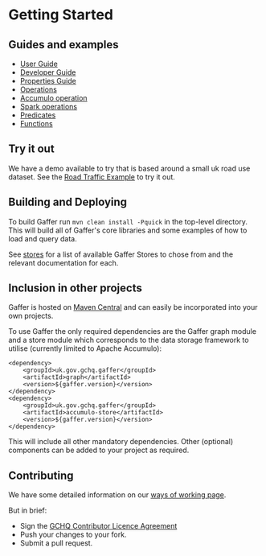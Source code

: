 # Getting Started

## Guides and examples

* [User Guide](../getting-started/user-guide/contents.md)
* [Developer Guide](../getting-started/developer-guide/contents.md)
* [Properties Guide](../getting-started/properties-guide.md)
* [Operations](../getting-started/operations/contents.md)
* [Accumulo operation](../getting-started/accumulo-operations/contents.md)
* [Spark operations](../getting-started/spark-operations/contents.md)
* [Predicates](../getting-started/predicates/contents.md)
* [Functions](../getting-started/functions/contents.md)


## Try it out

We have a demo available to try that is based around a small uk road use dataset. See the [Road Traffic Example](../components/example/road-traffic.md) to try it out.

## Building and Deploying

To build Gaffer run `mvn clean install -Pquick` in the top-level directory. This will build all of Gaffer's core libraries and some examples of how to load and query data.

See [stores](stores.md) for a list of available Gaffer Stores to chose from and the relevant documentation for each.

## Inclusion in other projects

Gaffer is hosted on [Maven Central](https://mvnrepository.com/search?q=uk.gov.gchq.gaffer) and can easily be incorporated into your own projects.

To use Gaffer the only required dependencies are the Gaffer graph module and a store module which corresponds to the data storage framework to utilise (currently limited to Apache Accumulo):

```
<dependency>
    <groupId>uk.gov.gchq.gaffer</groupId>
    <artifactId>graph</artifactId>
    <version>${gaffer.version}</version>
</dependency>
<dependency>
    <groupId>uk.gov.gchq.gaffer</groupId>
    <artifactId>accumulo-store</artifactId>
    <version>${gaffer.version}</version>
</dependency>
```

This will include all other mandatory dependencies. Other (optional) components can be added to your project as required.

## Contributing

We have some detailed information on our [ways of working page](../other/ways-of-working.md).

But in brief:

- Sign the [GCHQ Contributor Licence Agreement](https://github.com/gchq/Gaffer/wiki/GCHQ-OSS-Contributor-License-Agreement-V1.0)
 - Push your changes to your fork.
 - Submit a pull request.